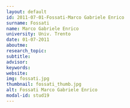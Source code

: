```yaml
---
layout: default 
id: 2011-07-01-Fossati-Marco Gabriele Enrico
surname: Fossati
name: Marco Gabriele Enrico
university: Univ. Trento
date: 01-07-2011
aboutme: 
research_topic: 
subtitle: 
advisor: 
keywords: 
website: 
img: fossati.jpg
thumbnail: fossati_thumb.jpg
alt: Fossati Marco Gabriele Enrico
modal-id: stud19
---
```

